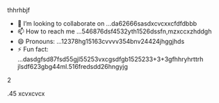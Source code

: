 thhrhbjf
- 💞️ I’m looking to collaborate on ...da62666sasdxcvcxxcfdfdbbb
- 📫 How to reach me ...546876dsf4532yth1526dssfn,mzxccxzhddgh
- 😄 Pronouns: ...12378hg15163cvvvv354bnv24424jhggjhds
- ⚡ Fun fact: ...dasdgfsd87fsd55gjl55253vxcgsdfgb1525233+3+3gfhhryhrttrh
jlsdf623gbg44ml.516fredsdd26hngyjg
<!ffff
werewlop/werewlop is a ✨ special ✨ repository because its `READMEvbbv.md` (thadsdicxs file) ap25pears on your GitHub profile.sf
You can click the Preview link to take a look at your ch456nges.cxvhnhn
--->2
.45
xcvxcvcx
